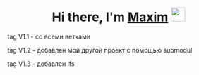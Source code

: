 <h1 align="center">Hi there, I'm <a href="https://daniilshat.ru/" target="_blank">Maxim</a> 
<img src="https://github.com/blackcater/blackcater/raw/main/images/Hi.gif" height="32"/></h1>
<p>tag V1.1 - со всеми ветками<p>
<p>tag V1.2 - добавлен мой другой проект с помощью submodul<p>
<p>tag V1.3 - добавлен lfs<p>
